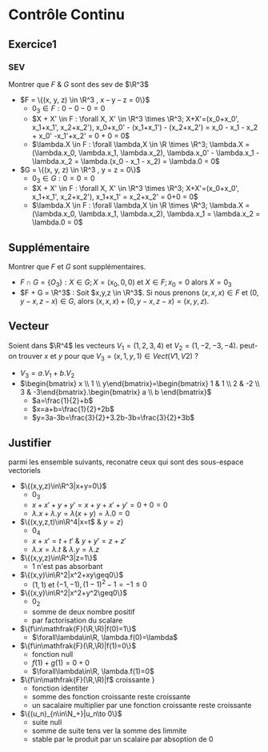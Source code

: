 # Contrôle Continu

## Exercice1

### SEV

Montrer que $F$ & $G$ sont des sev de $\R^3$

- $F = \{(x, y, z) \in \R^3 , x – y – z = 0\}$
  - $0_3 \in F : 0 - 0 - 0 = 0$
  - $X + X' \in F : \forall X, X' \in \R^3 \times \R^3; X+X'=(x_0+x_0', x_1+x_1', x_2+x_2'), x_0+x_0' - (x_1+x_1') - (x_2+x_2') = x_0 - x_1 - x_2 + x_0' -x_1'+x_2' = 0 + 0 = 0$
  - $\lambda.X \in F : \forall \lambda,X \in \R \times \R^3; \lambda.X = (\lambda.x_0, \lambda.x_1, \lambda.x_2), \lambda.x_0' - \lambda.x_1 - \lambda.x_2 = \lambda.(x_0 - x_1 - x_2) = \lambda.0 = 0$
- $G = \{(x, y, z) \in \R^3 , y = z = 0\}$
  - $0_3 \in G : 0 = 0 = 0$
  - $X + X' \in F : \forall X, X' \in \R^3 \times \R^3; X+X'=(x_0+x_0', x_1+x_1', x_2+x_2'), x_1+x_1' = x_2+x_2' = 0+0 = 0$
  - $\lambda.X \in F : \forall \lambda,X \in \R \times \R^3; \lambda.X = (\lambda.x_0, \lambda.x_1, \lambda.x_2), \lambda.x_1 = \lambda.x_2 = \lambda.0 = 0$

## Supplémentaire

Montrer que $F$ et $G$ sont supplémentaires.

- $F \cap G = \{O_3\} : X \in G ; X = (x_0, 0, 0)$ et $X \in F ; x_0 = 0$ alors $X=0_3$
- $F + G = \R^3$ : Soit $x,y,z \in \R^3$. Si nous prenons $(x,x,x) \in F$ et $(0,y−x,z−x) \in G$, alors $(x,x,x)+(0,y−x,z−x)=(x,y,z)$.

## Vecteur

Soient dans $\R^4$ les vecteurs $V_1=(1,2,3,4)$ et $V_2=(1,-2,-3,-4)$.
peut-on trouver $x$ et $y$ pour que $V_3=(x,1,y,1) \in Vect(V1, V2)$ ?

- $V_3 = a.V_1 + b.V_2$
- $\begin{bmatrix} x \\ 1 \\ y\end{bmatrix}=\begin{bmatrix} 1 & 1 \\ 2 & -2 \\ 3 & -3\end{bmatrix}.\begin{bmatrix} a \\ b  \end{bmatrix}$
  - $a=\frac{1}{2}+b$
  - $x=a+b=\frac{1}{2}+2b$
  - $y=3a-3b=\frac{3}{2}+3.2b-3b=\frac{3}{2}+3b$

## Justifier

parmi les ensemble suivants, reconatre ceux qui sont des sous-espace vectoriels

- $\{(x,y,z)\in\R^3|x+y=0\}$
  - $0_3$
  - $x+x'+y+y'=x+y+x'+y'=0+0=0$
  - $\lambda.x+\lambda.y=\lambda(x+y)=\lambda.0=0$
- $\{(x,y,z,t)\in\R^4|x=t$ & $y=z\}$
  - $0_4$
  - $x+x'=t+t'$ & $y+y'=z+z'$
  - $\lambda.x=\lambda.t$ & $\lambda.y=\lambda.z$
- $\{(x,y,z)\in\R^3|z=1\}$
  - $1$ n'est pas absorbant
- $\{(x,y)\in\R^2|x^2+xy\geq0\}$
  - $(1,1)$ et $(-1,-1), (1-1)^2-1=-1\leq0$
- $\{(x,y)\in\R^2|x^2+y^2\geq0\}$
  - $0_2$
  - somme de deux nombre positif
  - par factorisation du scalare
- $\{f\in\mathfrak{F}(\R,\R)|f(0)=1\}$
  - $\forall\lambda\in\R, \lambda.f(0)=\lambda$
- $\{f\in\mathfrak{F}(\R,\R)|f(1)=0\}$
  - fonction null
  - $f(1)+g(1)=0+0$
  - $\forall\lambda\in\R, \lambda.f(1)=0$
- $\{f\in\mathfrak{F}(\R,\R)|f$ croissante $\}$
  - fonction identiter
  - somme des fonction croissante reste croissante
  - un sacalaire multiplier par une fonction croissante reste croissante
- $\{(u_n)_{n\in\N_+}|u_n\to 0\}$
  - suite null
  - somme de suite tens ver la somme des limmite
  - stable par le produit par un scalaire par absoption de 0
